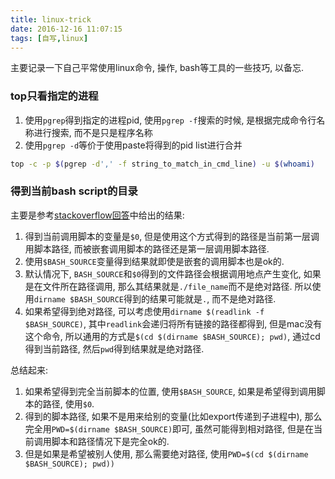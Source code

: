 ```yaml
---
title: linux-trick
date: 2016-12-16 11:07:15
tags: [自写,linux]
---
```


主要记录一下自己平常使用linux命令, 操作, bash等工具的一些技巧, 以备忘.

### top只看指定的进程

1. 使用`pgrep`得到指定的进程pid, 使用`pgrep -f`搜索的时候, 是根据完成命令行名称进行搜索, 而不是只是程序名称
2. 使用`pgrep -d`等价于使用paste将得到的pid list进行合并

```bash top-sepcific-name-process http://stackoverflow.com/questions/12075591/top-c-command-in-linux-to-filter-processes-listed-based-on-processname#
top -c -p $(pgrep -d',' -f string_to_match_in_cmd_line) -u $(whoami)
```

### 得到当前bash script的目录

主要是参考[stackoverflow回答](http://stackoverflow.com/questions/59895/getting-the-current-present-working-directory-of-a-bash-script-from-within-the-s#comment37025314_179231)中给出的结果:

1. 得到当前调用脚本的变量是`$0`, 但是使用这个方式得到的路径是当前第一层调用脚本路径, 而被嵌套调用脚本的路径还是第一层调用脚本路径.
2. 使用`$BASH_SOURCE`变量得到结果就即使是嵌套的调用脚本也是ok的.
3. 默认情况下, `BASH_SOURCE`和`$0`得到的文件路径会根据调用地点产生变化, 如果是在文件所在路径调用, 那么其结果就是`./file_name`而不是绝对路径. 所以使用`dirname $BASH_SOURCE`得到的结果可能就是`.`, 而不是绝对路径.
4. 如果希望得到绝对路径, 可以考虑使用`dirname $(readlink -f $BASH_SOURCE)`, 其中`readlink`会递归将所有链接的路径都得到, 但是mac没有这个命令, 所以通用的方式是`$(cd $(dirname $BASH_SOURCE); pwd)`, 通过cd得到当前路径, 然后`pwd`得到结果就是绝对路径.

总结起来:

1. 如果希望得到完全当前脚本的位置, 使用`$BASH_SOURCE`, 如果是希望得到调用脚本的路径, 使用`$0`.
2. 得到的脚本路径, 如果不是用来给别的变量(比如export传递到子进程中), 那么完全用`PWD=$(dirname $BASH_SOURCE)`即可, 虽然可能得到相对路径, 但是在当前调用脚本和路径情况下是完全ok的.
3. 但是如果是希望被别人使用, 那么需要绝对路径, 使用`PWD=$(cd $(dirname $BASH_SOURCE); pwd))`
